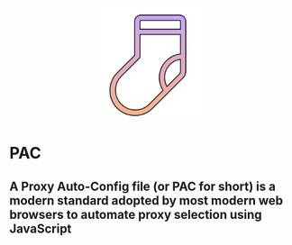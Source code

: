 <p align="center">
  <img src="https://raw.githubusercontent.com/OSA-Socks/.github/refs/heads/main/assets/Logo.png" alt="Logo" width="200"/>
</p>

# PAC
## A Proxy Auto-Config file (or **PAC** for short) is a modern standard adopted by most modern web browsers to automate proxy selection using JavaScript